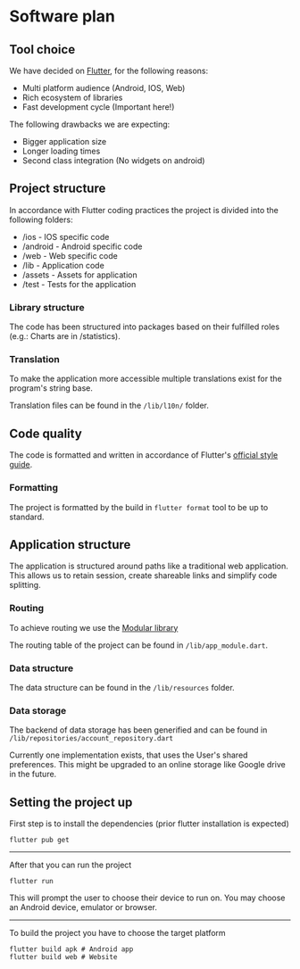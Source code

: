 # Software plan

## Tool choice

We have decided on [Flutter](https://flutter.dev/), for the following reasons:

 * Multi platform audience (Android, IOS, Web)
 * Rich ecosystem of libraries
 * Fast development cycle (Important here!)

The following drawbacks we are expecting:

 * Bigger application size
 * Longer loading times
 * Second class integration (No widgets on android)

## Project structure

In accordance with Flutter coding practices the project is divided into the following folders:
 
 * /ios - IOS specific code
 * /android - Android specific code
 * /web - Web specific code
 * /lib - Application code
 * /assets - Assets for application
 * /test - Tests for the application

### Library structure

The code has been structured into packages based on their fulfilled roles (e.g.: Charts are in /statistics).

### Translation

To make the application more accessible multiple translations exist for the program's string base.

Translation files can be found in the `/lib/l10n/` folder.

## Code quality

The code is formatted and written in accordance of Flutter's [official style guide](https://github.com/flutter/flutter/wiki/Style-guide-for-Flutter-repo). 

### Formatting

The project is formatted by the build in `flutter format` tool to be up to standard.

## Application structure

The application is structured around paths like a traditional web application. This allows us to retain session, create shareable links and simplify code splitting. 

### Routing

To achieve routing we use the [Modular library](https://modular.flutterando.com.br/) 

The routing table of the project can be found in `/lib/app_module.dart`.

### Data structure

The data structure can be found in the `/lib/resources` folder. 

### Data storage

The backend of data storage has been generified and can be found in `/lib/repositories/account_repository.dart`

Currently one implementation exists, that uses the User's shared preferences. This might be upgraded to an online storage like Google drive in the future.

## Setting the project up

First step is to install the dependencies (prior flutter installation is expected)
```
flutter pub get
```
---

After that you can run the project
```
flutter run
```
This will prompt the user to choose their device to run on. You may choose an Android device, emulator or browser.

---

To build the project you have to choose the target platform
```
flutter build apk # Android app
flutter build web # Website
```